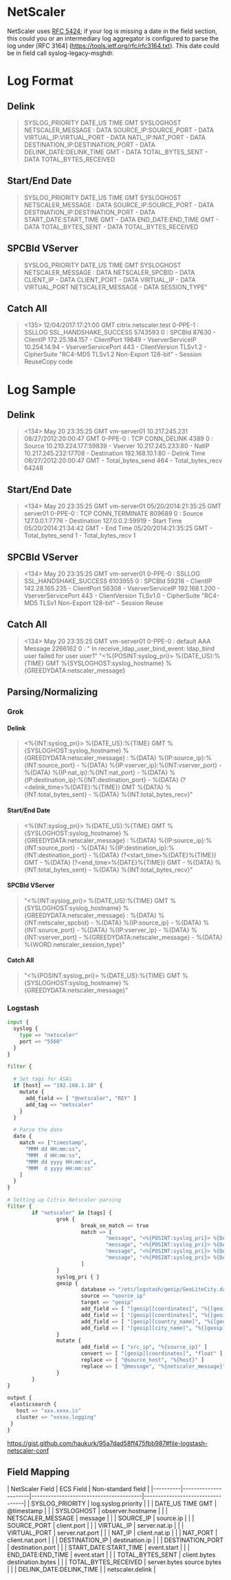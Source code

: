 # NetScaler
NetScaler uses [RFC 5424](https://tools.ietf.org/rfc/rfc5426.txt); if your log is missing a date in the field section, this could you or an intermediary log aggregator is configured to parse the log under [RFC 3164] (https://tools.ietf.org/rfc/rfc3164.txt). This date could be in field call syslog-legacy-msghdr.

# Log Format
## Delink
> SYSLOG_PRIORITY DATE_US TIME GMT SYSLOGHOST NETSCALER_MESSAGE : DATA SOURCE_IP:SOURCE_PORT - DATA VIRTUAL_IP:VIRTUAL_PORT - DATA NATL_IP:NAT_PORT - DATA DESTINATION_IP:DESTINATION_PORT - DATA DELINK_DATE:DELINK_TIME GMT - DATA TOTAL_BYTES_SENT - DATA TOTAL_BYTES_RECEIVED

## Start/End Date
> SYSLOG_PRIORITY DATE_US TIME GMT SYSLOGHOST NETSCALER_MESSAGE : DATA SOURCE_IP:SOURCE_PORT - DATA DESTINATION_IP:DESTINATION_PORT - DATA START_DATE:START_TIME GMT - DATA END_DATE:END_TIME GMT - DATA TOTAL_BYTES_SENT - DATA TOTAL_BYTES_RECEIVED

## SPCBId VServer
> SYSLOG_PRIORITY DATE_US TIME GMT SYSLOGHOST NETSCALER_MESSAGE : DATA NETSCALER_SPCBID - DATA CLIENT_IP - DATA CLIENT_PORT - DATA VIRTUAL_IP - DATA VIRTUAL_PORT NETSCALER_MESSAGE - DATA SESSION_TYPE"

## Catch All
><135> 12/04/2017:17:21:00 GMT citrix.netscaler.test 0-PPE-1 : SSLLOG SSL_HANDSHAKE_SUCCESS 5743593 0 :  SPCBId 87630 - ClientIP 172.25.184.157 - ClientPort 19849 - VserverServiceIP 10.254.14.94 - VserverServicePort 443 - ClientVersion TLSv1.2 - CipherSuite "RC4-MD5 TLSv1.2 Non-Export 128-bit" - Session ReuseCopy code

# Log Sample

## Delink
> <134> May 20 23:35:25 GMT vm-server01 10.217.245.231 08/27/2012:20:00:47 GMT  0-PPE-0 : TCP CONN_DELINK 4389 0 :  Source 10.210.224.177:59839 - Vserver 10.217.245.233:80 - NatIP 10.217.245.232:17708 - Destination 192.168.10.1:80 - Delink Time 08/27/2012:20:00:47 GMT - Total_bytes_send 464 - Total_bytes_recv 64248

## Start/End Date
> <134> May 20 23:35:25 GMT vm-server01 05/20/2014:21:35:25 GMT server01 0-PPE-0 : TCP CONN_TERMINATE 809689 0 : Source 127.0.0.1:7776 - Destination 127.0.0.2:59919 - Start Time 05/20/2014:21:34:42 GMT - End Time 05/20/2014:21:35:25 GMT - Total_bytes_send 1 - Total_bytes_recv 1


## SPCBId VServer
> <134> May 20 23:35:25 GMT vm-server01 0-PPE-0 : SSLLOG SSL_HANDSHAKE_SUCCESS 6103955 0 :  SPCBId 59218 - ClientIP 142.28.165.235 - ClientPort 56308 - VserverServiceIP 192.168.1.200 - VserverServicePort 443 - ClientVersion TLSv1.0 - CipherSuite "RC4-MD5 TLSv1  Non-Export 128-bit" - Session Reuse

## Catch All
> <134> May 20 23:35:25 GMT vm-server01 0-PPE-0 : default AAA Message 2266162 0 :  " In receive_ldap_user_bind_event: ldap_bind user failed for user user1"
>"<%{POSINT:syslog_pri}> %{DATE_US}:%{TIME} GMT %{SYSLOGHOST:syslog_hostname} %{GREEDYDATA:netscaler_message}

## Parsing/Normalizing

### Grok
#### Delink
> <%{INT:syslog_pri}> %{DATE_US}:%{TIME} GMT %{SYSLOGHOST:syslog_hostname} %{GREEDYDATA:netscaler_message} : %{DATA} %{IP:source_ip}:%{INT:source_port} - %{DATA} %{IP:vserver_ip}:%{INT:vserver_port} - %{DATA} %{IP:nat_ip}:%{INT:nat_port} - %{DATA} %{IP:destination_ip}:%{INT:destination_port} - %{DATA} (?<delink_time>%{DATE}:%{TIME}) GMT %{DATA} %{INT:total_bytes_sent} - %{DATA} %{INT:total_bytes_recv}"

#### Start/End Date
> <%{INT:syslog_pri}> %{DATE_US}:%{TIME} GMT %{SYSLOGHOST:syslog_hostname} %{GREEDYDATA:netscaler_message} : %{DATA} 
\%{IP:source_ip}:%{INT:source_port} - %{DATA} %{IP:destination_ip}:%{INT:destination_port} - %{DATA} (?<start_time>%{DATE}%{TIME}) GMT - %{DATA} (?<end_time>%{DATE}%{TIME}) GMT - %{DATA} %{INT:total_bytes_sent} - %{DATA} %{INT:total_bytes_recv}"

#### SPCBId VServer
> "<%{INT:syslog_pri}> %{DATE_US}:%{TIME} GMT %{SYSLOGHOST:syslog_hostname} %{GREEDYDATA:netscaler_message} : %{DATA} %{INT:netscaler_spcbid} - %{DATA} %{IP:source_ip} - %{DATA} %{INT:source_port} - %{DATA} %{IP:vserver_ip} - %{DATA} %{INT:vserver_port} - %{GREEDYDATA:netscaler_message} - %{DATA} %{WORD:netscaler_session_type}"

#### Catch All
>"<%{POSINT:syslog_pri}> %{DATE_US}:%{TIME} GMT %{SYSLOGHOST:syslog_hostname} %{GREEDYDATA:netscaler_message}"

### Logstash
```python
input {
  syslog {
    type => "netscaler"
    port => "5560"
  }
}

filter {

  # Set tags for ASAs
  if [host] == "192.168.1.10" {
    mutate {
      add_field => [ "@netscaler", "REY" ]
      add_tag => "netscaler"
    }
  }

  # Parse the date
  date {
    match => ["timestamp",
      "MMM dd HH:mm:ss",
      "MMM  d HH:mm:ss",
      "MMM dd yyyy HH:mm:ss",
      "MMM  d yyyy HH:mm:ss"
    ]
  }
}

# Setting up Citrix Netscaler parsing
filter {
        if "netscaler" in [tags] {
                grok {
                        break_on_match => true
                        match => [
                                "message", "<%{POSINT:syslog_pri}> %{DATE_US}:%{TIME} GMT %{SYSLOGHOST:syslog_hostname} %{GREEDYDATA:netscaler_message} : %{DATA} %{IP:source_ip}:%{POSINT:source_port} - %{DATA} %{IP:vserver_ip}:%{POSINT:vserver_port} - %{DATA} %{IP:nat_ip}:%{POSINT:nat_port} - %{DATA} %{IP:destination_ip}:%{POSINT:destination_port} - %{DATA} %{DATE_US:DELINK_DATE}:%{TIME:DELINK_TIME} GMT - %{DATA} %{POSINT:total_bytes_sent} - %{DATA} %{POSINT:total_bytes_recv}",
                                "message", "<%{POSINT:syslog_pri}> %{DATE_US}:%{TIME} GMT %{SYSLOGHOST:syslog_hostname} %{GREEDYDATA:netscaler_message} : %{DATA} %{IP:source_ip}:%{POSINT:source_port} - %{DATA} %{IP:destination_ip}:%{POSINT:destination_port} - %{DATA} %{DATE_US:START_DATE}:%{TIME:START_TIME} GMT - %{DATA} %{DATE_US:END_DATE}:%{TIME:END_TIME} GMT - %{DATA} %{POSINT:total_bytes_sent} - %{DATA} %{POSINT:total_bytes_recv}",
                                "message", "<%{POSINT:syslog_pri}> %{DATE_US}:%{TIME} GMT %{SYSLOGHOST:syslog_hostname} %{GREEDYDATA:netscaler_message} : %{DATA} %{INT:netscaler_spcbid} - %{DATA} %{IP:clientip} - %{DATA} %{INT:netscaler_client_port} - %{DATA} %{IP:netscaler_vserver_ip} - %{DATA} %{INT:netscaler_vserver_port} %{GREEDYDATA:netscaler_message} - %{DATA} %{WORD:netscaler_session_type}",
                                "message", "<%{POSINT:syslog_pri}> %{DATE_US}:%{TIME} GMT %{SYSLOGHOST:syslog_hostname} %{GREEDYDATA:netscaler_message}"
                        ]
                }
                syslog_pri { }
                geoip {
                        database => "/etc/logstash/geoip/GeoLiteCity.dat"
                        source => "source_ip"
                        target => "geoip"
                        add_field => [ "[geoip][coordinates]", "%{[geoip][longitude]}" ]
                        add_field => [ "[geoip][coordinates]", "%{[geoip][latitude]}"  ]
                        add_field => [ "[geoip][country_name]", "%{[geoip][country_name]}"  ]
                        add_field => [ "[geoip][city_name]", "%{[geoip][city_name]}"  ]
                }
                mutate {
                        add_field => [ "src_ip", "%{source_ip}" ]
                        convert => [ "[geoip][coordinates]", "float" ]
                        replace => [ "@source_host", "%{host}" ]
                        replace => [ "@message", "%{netscaler_message}" ]
                }
        }
}

output {
 elasticsearch { 
   host => "xxx.xxxx.is"
   cluster => "xxxxx.logging"
 }
}
```
<https://gist.github.com/haukurk/95a7dad58ff475fbb987#file-logstash-netscaler-conf>

## Field Mapping

| NetScaler Field      | ECS Field                              | Non-standard field               |
|----------|----------------------|----------------------------------------|----------------------------------|
| SYSLOG_PRIORITY          | log.syslog.priority                    |                                  |
| DATE_US TIME GMT         | @timestamp                             |                                  |
| SYSLOGHOST               | observer.hostname                      |                                  |
| NETSCALER_MESSAGE        | message                                |                                  |
| SOURCE_IP                | source.ip                              |                                  |
| SOURCE_PORT              | client.port                            |                                  |
| VIRTUAL_IP               | server.nat.ip                          |                                  |
| VIRTUAL_PORT             | server.nat.port                        |                                  |
| NAT_IP                   | client.nat.ip                          |                                  |
| NAT_PORT                 | client.nat.port                        |                                  |
| DESTINATION_IP           | destination.ip                         |                                  |
| DESTINATION_PORT         | destination.port                       |                                  |
| START_DATE:START_TIME    | event.start                            |                                  |
| END_DATE:END_TIME        | event.start                            |                                  |
| TOTAL_BYTES_SENT         | client.bytes destination.bytes         |                                  |
| TOTAL_BYTES_RECEIVED     | server.bytes source.bytes              |                                  |
| DELINK_DATE:DELINK_TIME  |                                        | netscaler.delink                 |
